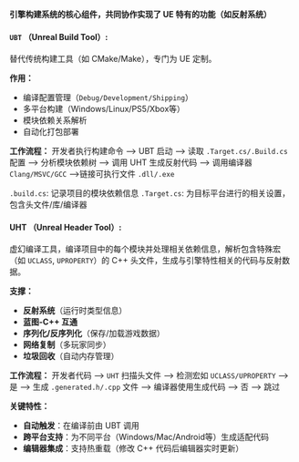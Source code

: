 **引擎构建系统的核心组件，共同协作实现了 UE 特有的功能（如反射系统）**

#### `UBT` （Unreal Build Tool）: 
替代传统构建工具（如 CMake/Make），专门为 UE 定制。

**作用：**
- 编译配置管理（`Debug/Development/Shipping`）
- 多平台构建（Windows/Linux/PS5/Xbox等）
- 模块依赖关系解析
- 自动化打包部署

**工作流程：**
开发者执行构建命令
--> UBT 启动 
--> 读取 `.Target.cs/.Build.cs` 配置
--> 分析模块依赖树 
--> 调用 UHT 生成反射代码
--> 调用编译器 `Clang/MSVC/GCC`
-->链接可执行文件 `.dll/.exe`

`.build.cs`: 记录项目的模块依赖信息
`.Target.cs`: 为目标平台进行的相关设置，包含头文件/库/编译器

#### UHT （Unreal Header Tool）: 
虚幻编译工具，编译项目中的每个模块并处理相关依赖信息，解析包含特殊宏（如 `UCLASS`, `UPROPERTY`）的 C++ 头文件，生成与引擎特性相关的代码与反射数据。

**支撑：**
- ​**​反射系统​**​（运行时类型信息）
- **​蓝图-C++ 互通​**​
- **​序列化/反序列化​**​（保存/加载游戏数据）
- **​网络复制​**​（多玩家同步）
- **​垃圾回收​**​（自动内存管理）

**工作流程：**
开发者代码
--> `UHT` 扫描头文件
--> 检测宏如 `UCLASS/UPROPERTY`
--> 是 --> 生成 `.generated.h/.cpp` 文件 --> 编译器使用生成代码
--> 否 --> 跳过

**关键特性：**
- **​自动触发​**​：在编译前由 UBT 调用
- **​跨平台支持​**​：为不同平台（Windows/Mac/Android等）生成适配代码
- **​编辑器集成​**​：支持热重载（修改 C++ 代码后编辑器实时更新）
